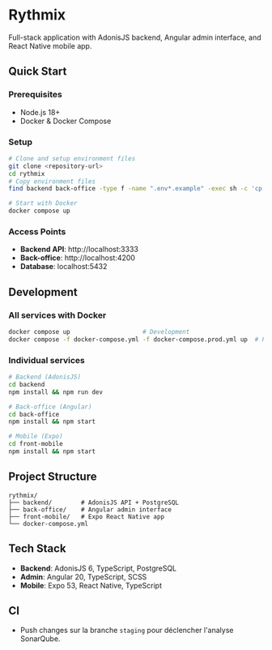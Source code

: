 # Rythmix

Full-stack application with AdonisJS backend, Angular admin interface, and React Native mobile app.

## Quick Start

### Prerequisites

- Node.js 18+
- Docker & Docker Compose

### Setup

```bash
# Clone and setup environment files
git clone <repository-url>
cd rythmix
# Copy environment files
find backend back-office -type f -name ".env*.example" -exec sh -c 'cp "$1" "${1%.example}"' _ {} \;

# Start with Docker
docker compose up
```

### Access Points

- **Backend API**: http://localhost:3333
- **Back-office**: http://localhost:4200
- **Database**: localhost:5432

## Development

### All services with Docker

```bash
docker compose up                    # Development
docker compose -f docker-compose.yml -f docker-compose.prod.yml up  # Production
```

### Individual services

```bash
# Backend (AdonisJS)
cd backend
npm install && npm run dev

# Back-office (Angular)
cd back-office
npm install && npm start

# Mobile (Expo)
cd front-mobile
npm install && npm start
```

## Project Structure

```
rythmix/
├── backend/        # AdonisJS API + PostgreSQL
├── back-office/    # Angular admin interface
├── front-mobile/   # Expo React Native app
└── docker-compose.yml
```

## Tech Stack

- **Backend**: AdonisJS 6, TypeScript, PostgreSQL
- **Admin**: Angular 20, TypeScript, SCSS
- **Mobile**: Expo 53, React Native, TypeScript

## CI

- Push changes sur la branche `staging` pour déclencher l'analyse SonarQube.
